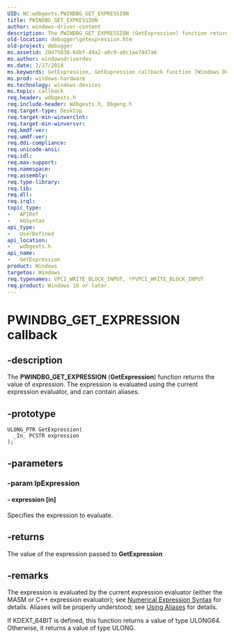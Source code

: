 ```yaml
---
UID: NC:wdbgexts.PWINDBG_GET_EXPRESSION
title: PWINDBG_GET_EXPRESSION
author: windows-driver-content
description: The PWINDBG_GET_EXPRESSION (GetExpression) function returns the value of expression. The expression is evaluated using the current expression evaluator, and can contain aliases.
old-location: debugger\getexpression.htm
old-project: debugger
ms.assetid: 20d75838-6dbf-49a2-a0c9-a0c1ae74d7a6
ms.author: windowsdriverdev
ms.date: 2/27/2018
ms.keywords: GetExpression, GetExpression callback function [Windows Debugging], PWINDBG_GET_EXPRESSION, WdbgExts_Ref_666ae7de-7842-4ba8-9352-e79aefe24ba7.xml, debugger.getexpression, wdbgexts/GetExpression
ms.prod: windows-hardware
ms.technology: windows-devices
ms.topic: callback
req.header: wdbgexts.h
req.include-header: Wdbgexts.h, Dbgeng.h
req.target-type: Desktop
req.target-min-winverclnt: 
req.target-min-winversvr: 
req.kmdf-ver: 
req.umdf-ver: 
req.ddi-compliance: 
req.unicode-ansi: 
req.idl: 
req.max-support: 
req.namespace: 
req.assembly: 
req.type-library: 
req.lib: 
req.dll: 
req.irql: 
topic_type:
-	APIRef
-	kbSyntax
api_type:
-	UserDefined
api_location:
-	wdbgexts.h
api_name:
-	GetExpression
product: Windows
targetos: Windows
req.typenames: VPCI_WRITE_BLOCK_INPUT, *PVPCI_WRITE_BLOCK_INPUT
req.product: Windows 10 or later.
---
```


# PWINDBG_GET_EXPRESSION callback


## -description


The <b>PWINDBG_GET_EXPRESSION</b> (<b>GetExpression</b>) function returns the value of <i>expression</i>. The expression is evaluated using the current expression evaluator, and can contain aliases.


## -prototype


````
ULONG_PTR GetExpression(
  _In_ PCSTR expression
);
````


## -parameters




### -param lpExpression








#### - expression [in]

Specifies the expression to evaluate.


## -returns



The value of the expression passed to <b>GetExpression</b>




## -remarks



The expression is evaluated by the current expression evaluator (either the MASM or C++ expression evaluator); see <a href="https://msdn.microsoft.com/library/windows/hardware/ff552280">Numerical Expression Syntax</a> for details.  Aliases will be properly understood; see <a href="https://msdn.microsoft.com/library/windows/hardware/ff560047">Using Aliases</a> for details.   

If KDEXT_64BIT is defined, this function returns a value of type ULONG64. Otherwise, it returns a value of type ULONG.



